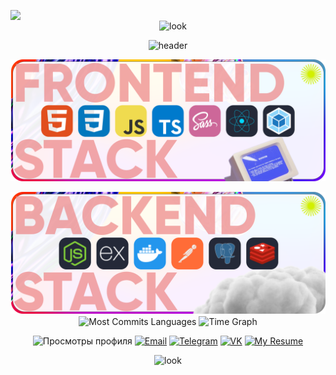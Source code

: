 <div align="center">
  
<img src="https://media1.giphy.com/media/OfgFXNVi8gnEXvbske/giphy.gif" height="40" align="left"> <br>
![look](https://user-images.githubusercontent.com/96011603/211858547-fafd92a4-b773-4c46-94d8-518ff3ce5036.gif)


<!-- ![header](https://capsule-render.vercel.app/api?type=rounded&height=200&color=gradient&text=°º¤ø,¸¸,ø¤º°`°º¤ø,¸,ø¤°º¤ø,¸¸,ø¤º°`°º¤ø,¸&fontSize=52) -->

![header](https://capsule-render.vercel.app/api?type=rounded&height=200&color=gradient&text=Node.js%20Developer&fontSize=52)  


<div>
  
</div>

<div>
<!--     <h2 align="center">Frontend-stack main<img src="https://media.giphy.com/media/WUlplcMpOCEmTGBtBW/giphy.gif" width="40" aria-hidden="true"> </h2> -->
    <p align="center">
<!--         <img src="https://skillicons.dev/icons?i=html,css,javascript,typescript,scss,react,webpack" height="60"/> -->
      <picture>
<!--           <source srcset="soft-skills.png" media="(prefers-color-scheme: dark)"> -->
          <source srcset="frontend-stack-dark.png" media="(prefers-color-scheme: light)">
          <img src="frontend-stack.png" alt="Logo">
        </picture>
    </p>
<!--     <h6 align="center">Sub-Main frontend skills</h6>
    <p align="center">
        <img src="https://skillicons.dev/icons?i=vite,gulp,threejs,tailwind,bootstrap,figma,babel" height="28"/>
        <a href="https://gsap.com/" target="_blank"><img src="./pngwing.com (10).png" alt="gsap" height="28"/></a>
        <a href="https://github.com/barbajs/barba" target="_blank"><img src="https://raw.githubusercontent.com/barbajs/.github/main/profile/barbajs.svg" alt="barba" height="28"/></a>
        <a href="https://ru.bem.info/" target="_blank"><img src="https://achievement-images.teamtreehouse.com/badges_css_modularsass_stage02.png" alt="bem" height="28"/></a>
        <a href="https://eslint.org/" target="_blank"><img src="./pngwing.com (14).png" alt="eslint" height="28"/></a>
        <a href="https://prettier.io/" target="_blank"><img src="https://github.com/prettier/prettier-logo/blob/master/images/prettier-icon-dark.png?raw=true" alt="prettier" height="28"/></a>
        <a href="https://stylelint.io/" target="_blank"><img src="./Stylelint.png" alt="stylelint" height="28"/></a>
    </p> -->
<!--     <h2 align="center">Backand-stack main<img src="https://media.giphy.com/media/WUlplcMpOCEmTGBtBW/giphy.gif" width="40" aria-hidden="true"> </h2> -->
<!--     <p align="center"> -->
<!--         <img src="https://skillicons.dev/icons?i=nodejs,express" height="60"/> -->
      <picture>
<!--           <source srcset="soft-skills.png" media="(prefers-color-scheme: dark)"> -->
          <source srcset="backend-stack-dark.png" media="(prefers-color-scheme: light)">
          <img src="backend-stack-test.png" alt="Logo">
        </picture>
<!--     </p> -->
<!--     <h2 align="center">Other skills <img src="https://media.giphy.com/media/WUlplcMpOCEmTGBtBW/giphy.gif" width="40" aria-hidden="true"> </h2> -->
<!--     <p align="center"> -->
<!--         <img src="https://skillicons.dev/icons?i=nodejs,express,docker,postman,postgres,redis" height="60"/> -->
<!--       kafka -->
<!--     </p> -->
<!--     <h2 align="center"> </h2> -->
<!--       <p align="center"> -->
<!--         <img src="soft-skills.png"/> -->
<!--         <picture> -->
<!--           <source srcset="soft-skills.png" media="(prefers-color-scheme: dark)"> -->
<!--           <source srcset="soft-skills-dark.png" media="(prefers-color-scheme: light)"> -->
<!--           <img src="soft-skills.png" alt="Logo"> -->
<!--         </picture> -->
<!--       </p> -->
</div>

<!-- <h2 aria-hidden="true" align="center" style="margin=0; paddong=0"><img src="https://emojis.slackmojis.com/emojis/images/1531849430/4246/blob-sunglasses.gif?1531849430" width="30"/> My GitHub Stats <img src="https://media.giphy.com/media/12oufCB0MyZ1Go/giphy.gif" width="50" aria-hidden="true"></h2> -->

<!-- <div href="https://github.com/dkmfzf/github-readme-stats" align="center"> -->
<!--     <div align="center"> -->
<!--       <img align="center" src="http://github-profile-summary-cards.vercel.app/api/cards/stats?username=dkmfzf&theme=transparent" height="180em" alt="Stats"/> -->
<!--       <img align="center" src="https://github-readme-stats.vercel.app/api/top-langs?username=dkmfzf&hide_border=true&no-bg=true&no-frame=true&layout=compact&theme=transparent&langs_count=8&hide=jupyter%20notebook,css,html,pug,scss" alt="Top Languages"/> -->
<!--       <img align="center" src="http://github-profile-summary-cards.vercel.app/api/cards/most-commit-language?username=dkmfzf&theme=transparent&exclude=html,CSS,SCSS,Jupyter%20Notebook" height="180em" alt="Most Commits Languages"/> -->
<!--       <img align="center" src="http://github-profile-summary-cards.vercel.app/api/cards/repos-per-language?username=dkmfzf&theme=transparent&exclude=html,CSS,SCSS,Jupyter%20Notebook" height="180em" alt="Most Repo Languages"/> -->
<!--       <img align="center" src="http://github-profile-summary-cards.vercel.app/api/cards/productive-time?username=dkmfzf&theme=transparent&utcOffset=7.00" height="180em" alt="Time Graph"/> -->
<!--       <img align="center" src="https://github-profile-summary-cards.vercel.app/api/cards/profile-details?username=dkmfzf&theme=transparent" alt='Profile'/> -->
<!--     </div> -->
<!-- </div> -->

<img align="center" src="http://github-profile-summary-cards.vercel.app/api/cards/most-commit-language?username=dkmfzf&theme=transparent&exclude=html,CSS,SCSS,Jupyter%20Notebook" height="180em" alt="Most Commits Languages"/>
<img align="center" src="http://github-profile-summary-cards.vercel.app/api/cards/productive-time?username=dkmfzf&theme=transparent&utcOffset=7.00" height="180em" alt="Time Graph"/>

![Просмотры профиля](https://komarev.com/ghpvc/?username=dkmfzf&label=Profile%20views&color=green&style=plastic)
[![Email](https://img.shields.io/badge/-Email-D14836?logo=gmail&logoColor=white&style=plastic)](mailto:flim.win@yandex.ru)
[![Telegram](https://img.shields.io/badge/-Telegram-26A5E4?logo=telegram&logoColor=white&style=plastic)](https://t.me/DKMFzF)
[![VK](https://img.shields.io/badge/-VK-0077FF?logo=vk&logoColor=white&style=plastic)](https://vk.com/dkmfzf)
[![My Resume](https://img.shields.io/badge/-Resume-4285F4?logo=google-drive&logoColor=white&style=plastic)](./my-resume.pdf)

![look](https://user-images.githubusercontent.com/96011603/211858547-fafd92a4-b773-4c46-94d8-518ff3ce5036.gif)
</div>

